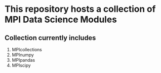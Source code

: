 # This repository hosts a collection of MPI Data Science Modules

## Collection currently includes
1. MPIcollections
2. MPInumpy
3. MPIpandas
4. MPIscipy
